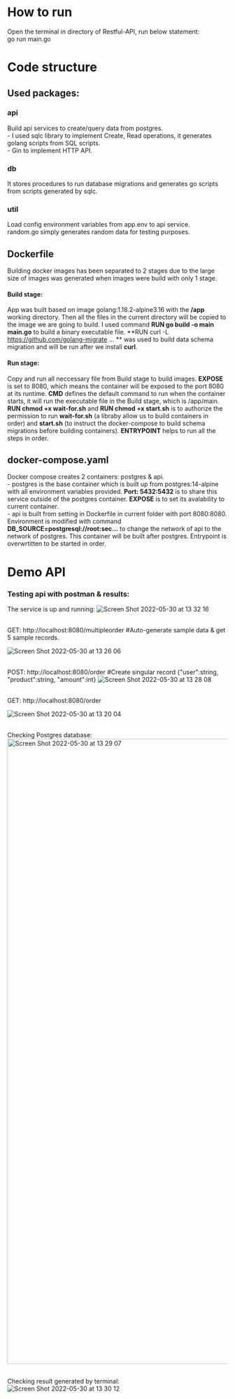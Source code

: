 # How to run
Open the terminal in directory of Restful-API, run below statement:
<br> go run main.go

# Code structure
## Used packages:
### api
Build api services to create/query data from postgres.
<br> - I used sqlc library to implement Create, Read operations, it generates golang scripts from SQL scripts.
<br> - Gin to implement HTTP API.
### db
It stores procedures to run database migrations and generates go scripts from scripts generated by sqlc.

### util
Load config environment variables from app.env to api service.
<br> random.go simply generates random data for testing purposes.

## Dockerfile
Building docker images has been separated to 2 stages due to the large size of images was generated when images were build with only 1 stage.
#### Build stage:
App was built based on image golang:1.18.2-alpine3.16 with the **/app** working directory. Then all the files in the current directory will be copied to the image we are going to build. I used command **RUN go build -o main main.go** to build a binary executable file. **RUN curl -L https://github.com/golang-migrate ... ** was used to build data schema migration and will be run after we install **curl**.
#### Run stage:
Copy and run all neccessary file from Build stage to build images. **EXPOSE** is set to 8080, which means the container will be exposed to the port 8080 at its runtime. **CMD** defines the default command to run when the container starts, it will run the executable file in the Build stage, which is /app/main. **RUN chmod +x wait-for.sh** and **RUN chmod +x start.sh** is to authorize the permission to run **wait-for.sh** (a libraby allow us to build containers in order) and **start.sh** (to instruct the docker-compose to build schema migrations before building containers). **ENTRYPOINT** helps to run all the steps in order.

## docker-compose.yaml
Docker compose creates 2 containers: postgres & api.
<br> - postgres is the base container which is built up from postgres:14-alpine with all environment variables provided. **Port: 5432:5432** is to share this service outside of the postgres container. **EXPOSE** is to set its avalability to current container.
<br> - api is built from setting in Dockerfile in current folder with port 8080:8080. Environment is modified with command **DB_SOURCE=postgresql://root:sec...** to change the network of api to the network of postgres. This container will be built after postgres. Entrypoint is overwrtitten to be started in order.

# Demo API
### Testing api with postman & results:

The service is up and running:
![Screen Shot 2022-05-30 at 13 32 16](https://user-images.githubusercontent.com/106065029/170930852-760cc7b0-56fa-4d55-842a-049d1a3d59bd.png)

<br> GET: http://localhost:8080/multipleorder #Auto-generate sample data & get 5 sample records.

![Screen Shot 2022-05-30 at 13 26 06](https://user-images.githubusercontent.com/106065029/170930060-ec1a8a00-b57b-4848-ae92-220241ade09b.png)

<br> POST: http://localhost:8080/order #Create singular record {"user":string, "product":string, "amount":int}
![Screen Shot 2022-05-30 at 13 28 08](https://user-images.githubusercontent.com/106065029/170930332-a02f2be4-ff3c-481b-9cc0-c8ec5f3df5bc.png)

<br> GET: http://localhost:8080/order

![Screen Shot 2022-05-30 at 13 20 04](https://user-images.githubusercontent.com/106065029/170930210-94c3edd6-fc01-4c13-a59a-6644540f04ec.png)

<br> Checking Postgres database:
<img width="1430" alt="Screen Shot 2022-05-30 at 13 29 07" src="https://user-images.githubusercontent.com/106065029/170930470-f3859ac7-1ff7-4d19-b024-d9ea9b824a13.png">

<br> Checking result generated by terminal:
![Screen Shot 2022-05-30 at 13 30 12](https://user-images.githubusercontent.com/106065029/170930599-64fb1352-b9d8-469f-ba1e-fbb97eadcba2.png)
